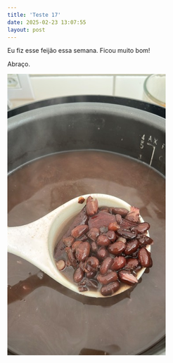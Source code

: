 ```yaml
---
title: 'Teste 17'
date: 2025-02-23 13:07:55
layout: post
---
```




Eu fiz esse feijão essa semana. Ficou muito bom!

Abraço.

![42F6472D-E8CA-4AE2-8FB8-2262E4DDB5A8.jpeg](/uploads/2025/02/23/42F6472D-E8CA-4AE2-8FB8-2262E4DDB5A8.jpeg)